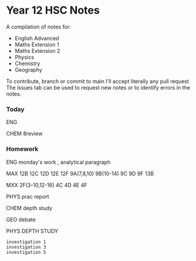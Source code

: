# Year 12 HSC Notes
A compilation of notes for:
- English Advanced
- Maths Extension 1
- Maths Extension 2
- Physics
- Chemistry
- Geography

To contribute, branch or commit to main I'll accept literally any pull request
The issues tab can be used to request new notes or to identify errors in the notes.

### Today

ENG

CHEM 8review

### Homework

ENG monday's work , analytical paragraph

MAX 12B 12C 12D 12E 12F 9A(7,8,10) 9B(10-14) 9C 9D 9F 13B

MXX 2F(3-10,12-16) 4C 4D 4E 4F

PHYS prac report

CHEM depth study

GEO debate



PHYS DEPTH STUDY

    investigation 1
    investigation 3
    investigation 5
